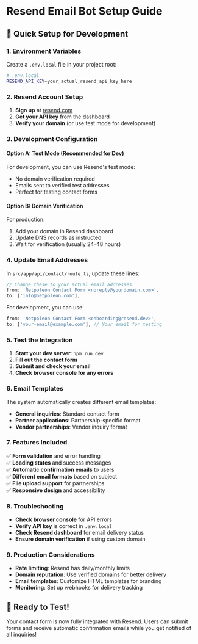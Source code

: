 # Resend Email Bot Setup Guide

## 🚀 **Quick Setup for Development**

### **1. Environment Variables**

Create a `.env.local` file in your project root:

```bash
# .env.local
RESEND_API_KEY=your_actual_resend_api_key_here
```

### **2. Resend Account Setup**

1. **Sign up** at [resend.com](https://resend.com)
2. **Get your API key** from the dashboard
3. **Verify your domain** (or use test mode for development)

### **3. Development Configuration**

#### **Option A: Test Mode (Recommended for Dev)**

For development, you can use Resend's test mode:

- No domain verification required
- Emails sent to verified test addresses
- Perfect for testing contact forms

#### **Option B: Domain Verification**

For production:

1. Add your domain in Resend dashboard
2. Update DNS records as instructed
3. Wait for verification (usually 24-48 hours)

### **4. Update Email Addresses**

In `src/app/api/contact/route.ts`, update these lines:

```typescript
// Change these to your actual email addresses
from: 'Netpoleon Contact Form <noreply@yourdomain.com>',
to: ['info@netpoleon.com'],
```

For development, you can use:

```typescript
from: 'Netpoleon Contact Form <onboarding@resend.dev>',
to: ['your-email@example.com'], // Your email for testing
```

### **5. Test the Integration**

1. **Start your dev server**: `npm run dev`
2. **Fill out the contact form**
3. **Submit and check your email**
4. **Check browser console for any errors**

### **6. Email Templates**

The system automatically creates different email templates:

- **General inquiries**: Standard contact form
- **Partner applications**: Partnership-specific format
- **Vendor partnerships**: Vendor inquiry format

### **7. Features Included**

✅ **Form validation** and error handling  
✅ **Loading states** and success messages  
✅ **Automatic confirmation emails** to users  
✅ **Different email formats** based on subject  
✅ **File upload support** for partnerships  
✅ **Responsive design** and accessibility

### **8. Troubleshooting**

- **Check browser console** for API errors
- **Verify API key** is correct in `.env.local`
- **Check Resend dashboard** for email delivery status
- **Ensure domain verification** if using custom domain

### **9. Production Considerations**

- **Rate limiting**: Resend has daily/monthly limits
- **Domain reputation**: Use verified domains for better delivery
- **Email templates**: Customize HTML templates for branding
- **Monitoring**: Set up webhooks for delivery tracking

## 🎯 **Ready to Test!**

Your contact form is now fully integrated with Resend. Users can submit forms and receive automatic confirmation emails while you get notified of all inquiries!
